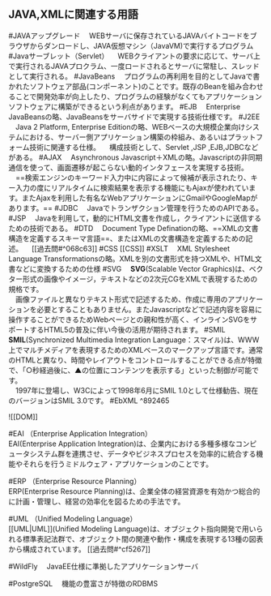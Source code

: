 ## JAVA,XMLに関連する用語
#JAVAアップグレード
　WEBサーバに保存されているJAVAバイトコードをブラウザからダンロードし、JAVA仮想マシン（JavaVM)で実行するプログラム
#Javaサーブレット（Servlet）
　WEBクライアントの要求に応じて、サーバ上で実行されるJAVAプロクラム、一度ロードされるとサーバに常駐し、スレッドとして実行される。
#JavaBeans
　プログラムの再利用を目的としてJavaで書かれたソフトウェア部品(コンポーネント)のことです。既存のBeanを組み合わせることで開発効率が向上したり、プログラムの経験がなくてもアプリケーションソフトウェアに構築ができるという利点があります。
#EJB
　Enterprise JavaBeansの略、JavaBeansをサーバサイドで実現する技術仕様です。
#J2EE
　Java 2 Platform, Enterprise Editionの略、WEBベースの大規模企業向けシステムにおける、サーバー側アプリケーション構築の枠組み、あるいはプラットフォーム技術に関連する仕様。
　構成技術として、Servlet ,JSP ,EJB,JDBCなどがある。
#AJAX
　Asynchronous Javascript＋XMLの略。Javascriptの非同期通信を使って、画面遷移が起こらない動的インタフェースを実現する技術。
　==検索エンジンのキーワード入力中に内容によって候補が表示されたり、キー入力の度にリアルタイムに検索結果を表示する機能にもAjaxが使われています。またAjaxを利用した有名なWebアプリケーションにGmailやGoogleMapがあります。==
#JDBC
　Javaでトランザクション管理を行うためのAPIである。
#JSP
　Javaを利用して，動的にHTML文書を作成し，クライアントに送信するための技術である。
#DTD
　Document Type Definationの略、==XMLの文書構造を定義するスキーマ言語==、またはXMLの文書構造を定義するための記述。
　[[過去問#^068c63]]
#CSS
[[CSS]]
#XSLT
　XML Stylesheet Language Transformationsの略。XMLを別の文書形式を持つXMLや、HTML文書などに変換するための仕様
#SVG
　**SVG**(Scalable Vector Graphics)は、ベクター形式の画像やイメージ，テキストなどの2次元CGをXMLで表現するための規格です。  
　画像ファイルと異なりテキスト形式で記述するため、作成に専用のアプリケーションを必要とすることもありません。またJavascriptなどで記述内容を容易に操作することができるためWebページとの親和性が高く、インラインSVGをサポートするHTML5の普及に伴い今後の活用が期待されます。
#SMIL
　**SMIL**(Synchronized Multimedia Integration Language：スマイル)は、WWW上でマルチメディアを表現するためのXMLベースのマークアップ言語です。通常のHTMLと異なり、時間やレイアウトをコントロールすることができる点が特徴で、「○秒経過後に、▲の位置にコンテンツを表示する」といった制御が可能です。  
　1997年に登場し、W3Cによって1998年6月にSMIL 1.0として仕様勧告、現在のバージョンはSMIL 3.0です。
#EbXML ^892465

![[DOM]]

#EAI （Enterprise Application Integration）  
    EAI(Enterprise Application Integration)は、企業内における多種多様なコンピュータシステム群を連携させ、データやビジネスプロセスを効率的に統合する機能やそれらを行うミドルウェア・アプリケーションのことです。

#ERP （Enterprise Resource Planning）  
    ERP(Enterprise Resource Planning)は、企業全体の経営資源を有効かつ総合的に計画・管理し、経営の効率化を図るための手法です。

#UML （Unified Modeling Language）  
    [[UML|UML]](Unified Modeling Language)は、オブジェクト指向開発で用いられる標準表記法群で、オブジェクト間の関連や動作・構成を表現する13種の図表から構成されています。
    [[過去問#^cf5267]]

#WildFly
　JavaEE仕様に準拠したアプリケーションサーバ

#PostgreSQL
　機能の豊富さが特徴のRDBMS